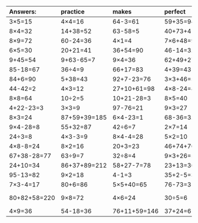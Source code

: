 | Answers: | practice | makes | perfect | ! |
| :--- | :--- | :--- | :--- | :--- |
| 3×5=15 | 4×4=16 | 64-3=61 | 59+35=94 | 7×9=63 | 
| 8×4=32 | 14+38=52 | 63-58=5 | 40+73+4=117 | 6×9=54 | 
| 8×9=72 | 60-24=36 | 4×1=4 | 7×6+48=90 | 8×4+30=62 | 
| 6×5=30 | 20+21=41 | 36+54=90 | 46-14=32 | 3×5-3=12 | 
| 9+45=54 | 9+63-65=7 | 9×4=36 | 62+49+27=138 | 2×2+25=29 | 
| 85-18=67 | 36÷4=9 | 66+17=83 | 4+39=43 | 75-74=1 | 
| 84+6=90 | 5+38=43 | 92+7-23=76 | 3×3+46=55 | 4×8=32 | 
| 44-42=2 | 4×3=12 | 27+10+61=98 | 4×8-24=8 | 4×9+89=125 | 
| 8×8=64 | 10÷2=5 | 10+21-28=3 | 8×5=40 | 6×6+44=80 | 
| 4+22-23=3 | 3×3=9 | 97-76=21 | 9×3=27 | 73-28=45 | 
| 8×3=24 | 87+59+39=185 | 6×4-23=1 | 68-36=32 | 3×3+82=91 | 
| 9×4-28=8 | 55+32=87 | 42÷6=7 | 2×7=14 | 6×4=24 | 
| 24÷3=8 | 4×3-3=9 | 8×4-4=28 | 5×2=10 | 3×6=18 | 
| 4×8-8=24 | 8×2=16 | 20+3=23 | 46+74+76=196 | 3×5-10=5 | 
| 67+38-28=77 | 63÷9=7 | 32÷8=4 | 9×3+26=53 | 3×3-8=1 | 
| 24+10=34 | 86+37+89=212 | 58+27-7=78 | 23+13=36 | 7×5+92=127 | 
| 95-13=82 | 9×2=18 | 4-1=3 | 35+2-5=32 | 9×7=63 | 
| 7×3-4=17 | 80+6=86 | 5×5+40=65 | 76-73=3 | 62-31=31 | 
| 80+82+58=220 | 9×8=72 | 4×6=24 | 30÷5=6 | 73+22-76=19 | 
| 4×9=36 | 54-18=36 | 76+11+59=146 | 37+24=61 | 47+17=64 | 
